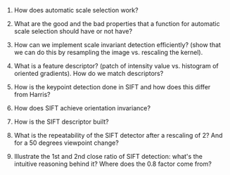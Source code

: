 1. How does automatic scale selection work? 

2. What are the good and the bad properties that a function for automatic scale selection should have or not have? 

3. How can we implement scale invariant detection efficiently? (show that we can do this by resampling the image vs. rescaling the kernel). 

4. What is a feature descriptor? (patch of intensity value vs. histogram of oriented gradients). How do we match descriptors? 

5. How is the keypoint detection done in SIFT and how does this differ from Harris? 

6. How does SIFT achieve orientation invariance? 

7. How is the SIFT descriptor built? 

8. What is the repeatability of the SIFT detector after a rescaling of 2? And for a 50 degrees viewpoint change? 

9. Illustrate the 1st and 2nd close ratio of SIFT detection: what's the intuitive reasoning behind it? Where does the 0.8 factor come from?
